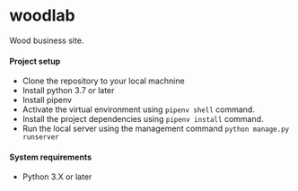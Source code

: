 # woodlab
Wood business site. 

#### Project setup
- Clone the repository to your local machnine
- Install python 3.7 or later
- Install pipenv
- Activate the virtual environment using `pipenv shell` command.
- Install the project dependencies using `pipenv install` command.
- Run the local server using the management command `python manage.py runserver`

#### System requirements
- Python 3.X or later